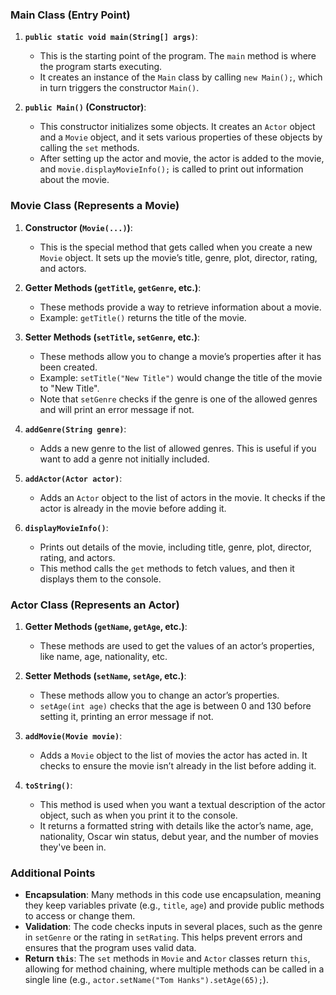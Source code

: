 ### Main Class (Entry Point)

1. **`public static void main(String[] args)`**:
    - This is the starting point of the program. The `main` method is where the program starts executing.
    - It creates an instance of the `Main` class by calling `new Main();`, which in turn triggers the constructor `Main()`.

2. **`public Main()` (Constructor)**:
    - This constructor initializes some objects. It creates an `Actor` object and a `Movie` object, and it sets various properties of these objects by calling the `set` methods.
    - After setting up the actor and movie, the actor is added to the movie, and `movie.displayMovieInfo();` is called to print out information about the movie.

### Movie Class (Represents a Movie)

1. **Constructor (`Movie(...)`)**:
    - This is the special method that gets called when you create a new `Movie` object. It sets up the movie’s title, genre, plot, director, rating, and actors.

2. **Getter Methods (`getTitle`, `getGenre`, etc.)**:
    - These methods provide a way to retrieve information about a movie.
    - Example: `getTitle()` returns the title of the movie.

3. **Setter Methods (`setTitle`, `setGenre`, etc.)**:
    - These methods allow you to change a movie’s properties after it has been created.
    - Example: `setTitle("New Title")` would change the title of the movie to "New Title".
    - Note that `setGenre` checks if the genre is one of the allowed genres and will print an error message if not.

4. **`addGenre(String genre)`**:
    - Adds a new genre to the list of allowed genres. This is useful if you want to add a genre not initially included.

5. **`addActor(Actor actor)`**:
    - Adds an `Actor` object to the list of actors in the movie. It checks if the actor is already in the movie before adding it.

6. **`displayMovieInfo()`**:
    - Prints out details of the movie, including title, genre, plot, director, rating, and actors.
    - This method calls the `get` methods to fetch values, and then it displays them to the console.

### Actor Class (Represents an Actor)

1. **Getter Methods (`getName`, `getAge`, etc.)**:
    - These methods are used to get the values of an actor’s properties, like name, age, nationality, etc.

2. **Setter Methods (`setName`, `setAge`, etc.)**:
    - These methods allow you to change an actor’s properties.
    - `setAge(int age)` checks that the age is between 0 and 130 before setting it, printing an error message if not.

3. **`addMovie(Movie movie)`**:
    - Adds a `Movie` object to the list of movies the actor has acted in. It checks to ensure the movie isn’t already in the list before adding it.

4. **`toString()`**:
    - This method is used when you want a textual description of the actor object, such as when you print it to the console.
    - It returns a formatted string with details like the actor’s name, age, nationality, Oscar win status, debut year, and the number of movies they've been in.

### Additional Points

- **Encapsulation**: Many methods in this code use encapsulation, meaning they keep variables private (e.g., `title`, `age`) and provide public methods to access or change them.
- **Validation**: The code checks inputs in several places, such as the genre in `setGenre` or the rating in `setRating`. This helps prevent errors and ensures that the program uses valid data.
- **Return `this`**: The `set` methods in `Movie` and `Actor` classes return `this`, allowing for method chaining, where multiple methods can be called in a single line (e.g., `actor.setName("Tom Hanks").setAge(65);`).